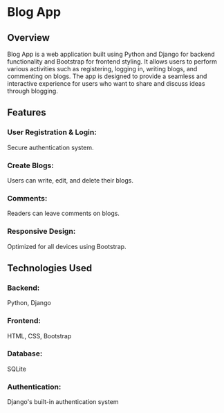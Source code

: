 # Blog App
## Overview
Blog App is a web application built using Python and Django for backend functionality and Bootstrap for frontend styling. It allows users to perform various activities such as registering, logging in, writing blogs, and commenting on blogs. The app is designed to provide a seamless and interactive experience for users who want to share and discuss ideas through blogging.

## Features
### User Registration & Login: 
Secure authentication system.
### Create Blogs: 
Users can write, edit, and delete their blogs.
### Comments: 
Readers can leave comments on blogs.
### Responsive Design: 
Optimized for all devices using Bootstrap.

## Technologies Used

### Backend: 
Python, Django
### Frontend: 
HTML, CSS, Bootstrap
### Database: 
SQLite
### Authentication: 
Django's built-in authentication system
